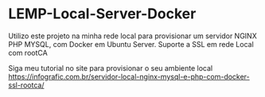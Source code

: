 # LEMP-Local-Server-Docker
Utilizo este projeto na minha rede local para provisionar um servidor NGINX PHP MYSQL, com Docker em Ubuntu Server.
Suporte a SSL em rede Local com rootCA

Siga meu tutorial no site para provisionar o seu ambiente local
https://infografic.com.br/servidor-local-nginx-mysql-e-php-com-docker-ssl-rootca/ 
